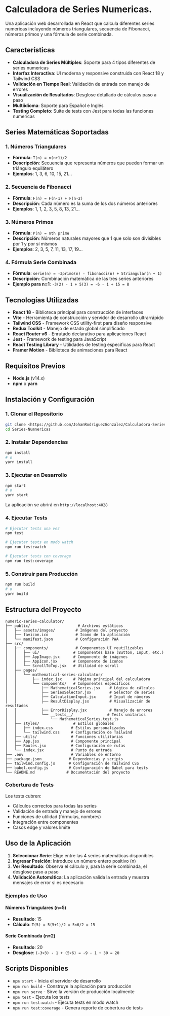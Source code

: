 # Calculadora de Series Numericas.

Una aplicación web desarrollada en React que calcula diferentes series numericas incluyendo números triangulares, secuencia de Fibonacci, números primos y una fórmula de serie combinada.

##  Características

- **Calculadora de Series Múltiples**: Soporte para 4 tipos diferentes de series numericas
- **Interfaz Interactiva**: UI moderna y responsive construida con React 18 y Tailwind CSS
- **Validación en Tiempo Real**: Validación de entrada con manejo de errores
- **Visualización de Resultados**: Desglose detallado de cálculos paso a paso
- **Multiidioma**: Soporte para Español e Inglés
- **Testing Completo**: Suite de tests con Jest para todas las funciones numericas

## Series Matemáticas Soportadas

### 1. Números Triangulares
- **Fórmula**: `T(n) = n(n+1)/2`
- **Descripción**: Secuencia que representa números que pueden formar un triángulo equilátero
- **Ejemplos**: 1, 3, 6, 10, 15, 21...

### 2. Secuencia de Fibonacci
- **Fórmula**: `F(n) = F(n-1) + F(n-2)`
- **Descripción**: Cada número es la suma de los dos números anteriores
- **Ejemplos**: 1, 1, 2, 3, 5, 8, 13, 21...

### 3. Números Primos
- **Fórmula**: `P(n) = nth prime`
- **Descripción**: Números naturales mayores que 1 que solo son divisibles por 1 y por sí mismos
- **Ejemplos**: 2, 3, 5, 7, 11, 13, 17, 19...

### 4. Fórmula Serie Combinada
- **Fórmula**: `serie(n) = -3primo(n) - fibonacci(n) + 5triangular(n + 1)`
- **Descripción**: Combinación matemática de las tres series anteriores
- **Ejemplo para n=1**: `-3(2) - 1 + 5(3) = -6 - 1 + 15 = 8`

##  Tecnologías Utilizadas

- **React 18** - Biblioteca principal para construcción de interfaces
- **Vite** - Herramienta de construcción y servidor de desarrollo ultrarrápido
- **Tailwind CSS** - Framework CSS utility-first para diseño responsive
- **Redux Toolkit** - Manejo de estado global simplificado
- **React Router v6** - Enrutado declarativo para aplicaciones React
- **Jest** - Framework de testing para JavaScript
- **React Testing Library** - Utilidades de testing específicas para React
- **Framer Motion** - Biblioteca de animaciones para React

##  Requisitos Previos

- **Node.js** (v14.x)
- **npm** o **yarn**

##  Instalación y Configuración

### 1. Clonar el Repositorio
```bash
git clone <https://github.com/JohanRodriguezGonzalez/Calculadora-Series-Matematicas_Numericas.git>
cd Series-Numnericas
```

### 2. Instalar Dependencias
```bash
npm install
# o
yarn install
```

### 3. Ejecutar en Desarrollo
```bash
npm start
# o
yarn start
```

La aplicación se abrirá en `http://localhost:4028`

### 4. Ejecutar Tests
```bash
# Ejecutar tests una vez
npm test

# Ejecutar tests en modo watch
npm run test:watch

# Ejecutar tests con coverage
npm run test:coverage
```

### 5. Construir para Producción
```bash
npm run build
# o
yarn build
```

## Estructura del Proyecto

```
numeric-series-calculator/
├── public/                     # Archivos estáticos
│   ├── assets/images/         # Imágenes del proyecto
│   ├── favicon.ico            # Icono de la aplicación
│   └── manifest.json          # Configuración PWA
├── src/
│   ├── components/            # Componentes UI reutilizables
│   │   ├── ui/               # Componentes base (Button, Input, etc.)
│   │   ├── AppImage.jsx      # Componente de imágenes
│   │   ├── AppIcon.jsx       # Componente de iconos
│   │   └── ScrollToTop.jsx   # Utilidad de scroll
│   ├── pages/
│   │   └── mathematical-series-calculator/
│   │       ├── index.jsx     # Página principal del calculadora
│   │       └── components/   # Componentes específicos
│   │           ├── MathematicalSeries.jsx    # Lógica de cálculos
│   │           ├── SeriesSelector.jsx        # Selector de series
│   │           ├── CalculationInput.jsx      # Input de números
│   │           ├── ResultDisplay.jsx         # Visualización de resultados
│   │           ├── ErrorDisplay.jsx          # Manejo de errores
│   │           └── __tests__/               # Tests unitarios
│   │               └── MathematicalSeries.test.js
│   ├── styles/               # Estilos globales
│   │   ├── index.css        # Estilos personalizados
│   │   └── tailwind.css     # Configuración de Tailwind
│   ├── utils/               # Funciones utilitarias
│   ├── App.jsx              # Componente principal
│   ├── Routes.jsx           # Configuración de rutas
│   └── index.jsx            # Punto de entrada
├── .env                     # Variables de entorno
├── package.json            # Dependencias y scripts
├── tailwind.config.js      # Configuración de Tailwind CSS
├── babel.config.js         # Configuración de Babel para tests
└── README.md              # Documentación del proyecto
```


### Cobertura de Tests
Los tests cubren:
-  Cálculos correctos para todas las series
- Validación de entrada y manejo de errores
- Funciones de utilidad (fórmulas, nombres)
- Integración entre componentes
- Casos edge y valores límite

##  Uso de la Aplicación

1. **Seleccionar Serie**: Elige entre las 4 series matemáticas disponibles
2. **Ingresar Posición**: Introduce un número entero positivo (n)
3. **Ver Resultado**: Observa el cálculo y, para la serie combinada, el desglose paso a paso
4. **Validación Automática**: La aplicación valida la entrada y muestra mensajes de error si es necesario

### Ejemplos de Uso

#### Números Triangulares (n=5)
- **Resultado**: 15
- **Cálculo**: `T(5) = 5(5+1)/2 = 5×6/2 = 15`

#### Serie Combinada (n=2)
- **Resultado**: 20
- **Desglose**: `(-3×3) - 1 + (5×6) = -9 - 1 + 30 = 20`

##  Scripts Disponibles

- `npm start` - Inicia el servidor de desarrollo
- `npm run build` - Construye la aplicación para producción
- `npm run serve` - Sirve la versión de producción localmente
- `npm test` - Ejecuta los tests
- `npm run test:watch` - Ejecuta tests en modo watch
- `npm run test:coverage` - Genera reporte de cobertura de tests










